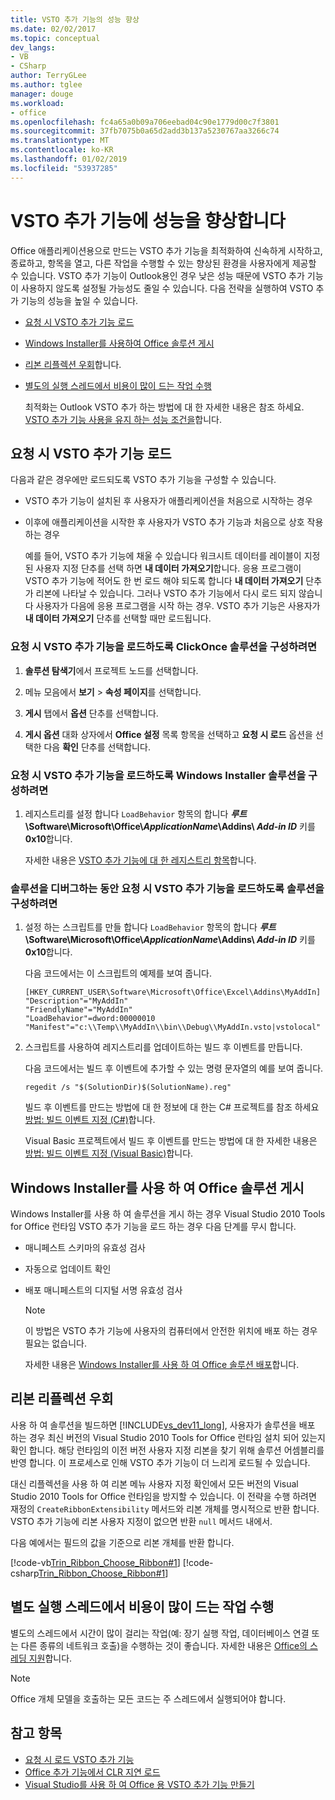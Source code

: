 ```yaml
---
title: VSTO 추가 기능의 성능 향상
ms.date: 02/02/2017
ms.topic: conceptual
dev_langs:
- VB
- CSharp
author: TerryGLee
ms.author: tglee
manager: douge
ms.workload:
- office
ms.openlocfilehash: fc4a65a0b09a706eebad04c90e1779d00c7f3801
ms.sourcegitcommit: 37fb7075b0a65d2add3b137a5230767aa3266c74
ms.translationtype: MT
ms.contentlocale: ko-KR
ms.lasthandoff: 01/02/2019
ms.locfileid: "53937285"
---
```

# <a name="improve-the-performance-of-a-vsto-add-in"></a>VSTO 추가 기능에 성능을 향상합니다
  Office 애플리케이션용으로 만드는 VSTO 추가 기능을 최적화하여 신속하게 시작하고, 종료하고, 항목을 열고, 다른 작업을 수행할 수 있는 향상된 환경을 사용자에게 제공할 수 있습니다. VSTO 추가 기능이 Outlook용인 경우 낮은 성능 때문에 VSTO 추가 기능이 사용하지 않도록 설정될 가능성도 줄일 수 있습니다. 다음 전략을 실행하여 VSTO 추가 기능의 성능을 높일 수 있습니다.

- [요청 시 VSTO 추가 기능 로드](#Load)

- [Windows Installer를 사용하여 Office 솔루션 게시](#Publish)

- [리본 리플렉션 우회](#Bypass)합니다.

- [별도의 실행 스레드에서 비용이 많이 드는 작업 수행](#Perform)

  최적화는 Outlook VSTO 추가 하는 방법에 대 한 자세한 내용은 참조 하세요. [VSTO 추가 기능 사용을 유지 하는 성능 조건을](http://go.microsoft.com/fwlink/?LinkID=266503)합니다.

##  <a name="Load"></a> 요청 시 VSTO 추가 기능 로드
 다음과 같은 경우에만 로드되도록 VSTO 추가 기능을 구성할 수 있습니다.

- VSTO 추가 기능이 설치된 후 사용자가 애플리케이션을 처음으로 시작하는 경우

- 이후에 애플리케이션을 시작한 후 사용자가 VSTO 추가 기능과 처음으로 상호 작용하는 경우

  예를 들어, VSTO 추가 기능에 채울 수 있습니다 워크시트 데이터를 레이블이 지정 된 사용자 지정 단추를 선택 하면 **내 데이터 가져오기**합니다. 응용 프로그램이 VSTO 추가 기능에 적어도 한 번 로드 해야 되도록 합니다 **내 데이터 가져오기** 단추가 리본에 나타날 수 있습니다. 그러나 VSTO 추가 기능에서 다시 로드 되지 않습니다 사용자가 다음에 응용 프로그램을 시작 하는 경우. VSTO 추가 기능은 사용자가 **내 데이터 가져오기** 단추를 선택할 때만 로드됩니다.

### <a name="to-configure-a-clickonce-solution-to-load-vsto-add-ins-on-demand"></a>요청 시 VSTO 추가 기능을 로드하도록 ClickOnce 솔루션을 구성하려면

1.  **솔루션 탐색기**에서 프로젝트 노드를 선택합니다.

2.  메뉴 모음에서 **보기** > **속성 페이지**를 선택합니다.

3.  **게시** 탭에서 **옵션** 단추를 선택합니다.

4.  **게시 옵션** 대화 상자에서 **Office 설정** 목록 항목을 선택하고 **요청 시 로드** 옵션을 선택한 다음 **확인** 단추를 선택합니다.

### <a name="to-configure-a-windows-installer-solution-to-load-vsto-add-ins-on-demand"></a>요청 시 VSTO 추가 기능을 로드하도록 Windows Installer 솔루션을 구성하려면

1.  레지스트리를 설정 합니다 `LoadBehavior` 항목의 합니다 **_루트_\Software\Microsoft\Office\\_ApplicationName_\Addins\\  _Add-in ID_** 키를 **0x10**합니다.

     자세한 내용은 [VSTO 추가 기능에 대 한 레지스트리 항목](../vsto/registry-entries-for-vsto-add-ins.md)합니다.

### <a name="to-configure-a-solution-to-load-vsto-add-ins-on-demand-while-you-debug-the-solution"></a>솔루션을 디버그하는 동안 요청 시 VSTO 추가 기능을 로드하도록 솔루션을 구성하려면

1.  설정 하는 스크립트를 만들 합니다 `LoadBehavior` 항목의 합니다 **_루트_\Software\Microsoft\Office\\_ApplicationName_\Addins\\  _Add-in ID_** 키를 **0x10**합니다.

     다음 코드에서는 이 스크립트의 예제를 보여 줍니다.

    ```cmd/sh
    [HKEY_CURRENT_USER\Software\Microsoft\Office\Excel\Addins\MyAddIn]
    "Description"="MyAddIn"
    "FriendlyName"="MyAddIn"
    "LoadBehavior"=dword:00000010
    "Manifest"="c:\\Temp\\MyAddIn\\bin\\Debug\\MyAddIn.vsto|vstolocal"

    ```

2.  스크립트를 사용하여 레지스트리를 업데이트하는 빌드 후 이벤트를 만듭니다.

     다음 코드에서는 빌드 후 이벤트에 추가할 수 있는 명령 문자열의 예를 보여 줍니다.

    ```cmd/sh
    regedit /s "$(SolutionDir)$(SolutionName).reg"

    ```

     빌드 후 이벤트를 만드는 방법에 대 한 정보에 대 한는 C# 프로젝트를 참조 하세요 [방법: 빌드 이벤트 지정 &#40;C&#35;&#41;](../ide/how-to-specify-build-events-csharp.md)합니다.

     Visual Basic 프로젝트에서 빌드 후 이벤트를 만드는 방법에 대 한 자세한 내용은 [방법: 빌드 이벤트 지정 &#40;Visual Basic&#41;](../ide/how-to-specify-build-events-visual-basic.md)합니다.

##  <a name="Publish"></a> Windows Installer를 사용 하 여 Office 솔루션 게시
 Windows Installer를 사용 하 여 솔루션을 게시 하는 경우 Visual Studio 2010 Tools for Office 런타임 VSTO 추가 기능을 로드 하는 경우 다음 단계를 무시 합니다.

- 매니페스트 스키마의 유효성 검사

- 자동으로 업데이트 확인

- 배포 매니페스트의 디지털 서명 유효성 검사

  > [!NOTE]
  >  이 방법은 VSTO 추가 기능에 사용자의 컴퓨터에서 안전한 위치에 배포 하는 경우 필요는 없습니다.

  자세한 내용은 [Windows Installer를 사용 하 여 Office 솔루션 배포](../vsto/deploying-an-office-solution-by-using-windows-installer.md)합니다.

##  <a name="Bypass"></a> 리본 리플렉션 우회
 사용 하 여 솔루션을 빌드하면 [!INCLUDE[vs_dev11_long](../sharepoint/includes/vs-dev11-long-md.md)], 사용자가 솔루션을 배포 하는 경우 최신 버전의 Visual Studio 2010 Tools for Office 런타임 설치 되어 있는지 확인 합니다. 해당 런타임의 이전 버전 사용자 지정 리본을 찾기 위해 솔루션 어셈블리를 반영 합니다. 이 프로세스로 인해 VSTO 추가 기능이 더 느리게 로드될 수 있습니다.

 대신 리플렉션을 사용 하 여 리본 메뉴 사용자 지정 확인에서 모든 버전의 Visual Studio 2010 Tools for Office 런타임을 방지할 수 있습니다. 이 전략을 수행 하려면 재정의 `CreateRibbonExtensibility` 메서드와 리본 개체를 명시적으로 반환 합니다. VSTO 추가 기능에 리본 사용자 지정이 없으면 반환 `null` 메서드 내에서.

 다음 예에서는 필드의 값을 기준으로 리본 개체를 반환 합니다.

 [!code-vb[Trin_Ribbon_Choose_Ribbon#1](../vsto/codesnippet/VisualBasic/trin_ribbon_choose_ribbon_4/ThisWorkbook.vb#1)]
 [!code-csharp[Trin_Ribbon_Choose_Ribbon#1](../vsto/codesnippet/CSharp/trin_ribbon_choose_ribbon_4/ThisWorkbook.cs#1)]

##  <a name="Perform"></a> 별도 실행 스레드에서 비용이 많이 드는 작업 수행
 별도의 스레드에서 시간이 많이 걸리는 작업(예: 장기 실행 작업, 데이터베이스 연결 또는 다른 종류의 네트워크 호출)을 수행하는 것이 좋습니다. 자세한 내용은 [Office의 스레딩 지원](../vsto/threading-support-in-office.md)합니다.

> [!NOTE]
>  Office 개체 모델을 호출하는 모든 코드는 주 스레드에서 실행되어야 합니다.

## <a name="see-also"></a>참고 항목

- [요청 시 로드 VSTO 추가 기능](https://blogs.msdn.microsoft.com/andreww/2008/07/14/demand-loading-vsto-add-ins/)
- [Office 추가 기능에서 CLR 지연 로드](https://blogs.msdn.microsoft.com/andreww/2008/04/19/delay-loading-the-clr-in-office-add-ins/)
- [Visual Studio를 사용 하 여 Office 용 VSTO 추가 기능 만들기](create-vsto-add-ins-for-office-by-using-visual-studio.md)

